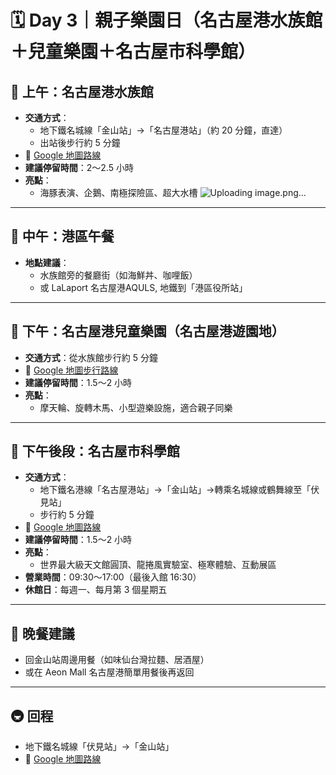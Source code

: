 
# 🗓 Day 3｜親子樂園日（名古屋港水族館＋兒童樂園＋名古屋市科學館）

## 🐬 上午：名古屋港水族館

- **交通方式**：
  - 地下鐵名城線「金山站」→「名古屋港站」（約 20 分鐘，直達）
  - 出站後步行約 5 分鐘
- 🔗 [Google 地圖路線](https://www.google.com/maps/dir/金山駅,+日本愛知縣名古屋市中區/名古屋港水族館,+港町1丁目3,+名古屋市港區,+愛知縣,+日本)
- **建議停留時間**：2～2.5 小時
- **亮點**：
  - 海豚表演、企鵝、南極探險區、超大水槽
![Uploading image.png…](https://github.com/user-attachments/assets/35dbdc92-7bb1-4a00-9859-a726165063eb)

---

## 🍱 中午：港區午餐

- **地點建議**：
  - 水族館旁的餐廳街（如海鮮丼、咖哩飯）
  - 或 LaLaport 名古屋港AQULS, 地鐵到「港區役所站」

---

## 🎠 下午：名古屋港兒童樂園（名古屋港遊園地）

- **交通方式**：從水族館步行約 5 分鐘
- 🔗 [Google 地圖步行路線](https://www.google.com/maps/dir/名古屋港水族館,+港町1丁目3,+名古屋市港區,+愛知縣,+日本/名古屋港シートレインランド,+日本,+〒455-0034+愛知県名古屋市港区西倉町1-51)
- **建議停留時間**：1.5～2 小時
- **亮點**：
  - 摩天輪、旋轉木馬、小型遊樂設施，適合親子同樂

---

## 🧪 下午後段：名古屋市科學館

- **交通方式**：
  - 地下鐵名港線「名古屋港站」→「金山站」→轉乘名城線或鶴舞線至「伏見站」
  - 步行約 5 分鐘
- 🔗 [Google 地圖路線](https://www.google.com/maps/dir/名古屋港駅,+名古屋/名古屋市科学館)
- **建議停留時間**：1.5～2 小時
- **亮點**：
  - 世界最大級天文館圓頂、龍捲風實驗室、極寒體驗、互動展區
- **營業時間**：09:30～17:00（最後入館 16:30）
- **休館日**：每週一、每月第 3 個星期五

---

## 🍜 晚餐建議

- 回金山站周邊用餐（如味仙台灣拉麵、居酒屋）
- 或在 Aeon Mall 名古屋港簡單用餐後再返回

---

## 🚇 回程

- 地下鐵名城線「伏見站」→「金山站」
- 🔗 [Google 地圖路線](https://www.google.com/maps/dir/名古屋市科学館,+名古屋/金山駅,+名古屋)
